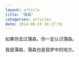 ```yaml
---
layout: article
title: "蒲森"
categories: articles
date: 2014-08-10 16:27:31
---
```


如果你去过蒲森，你一定认识蒲森。

我是蒲森，蒲森也是我梦中的地方。

